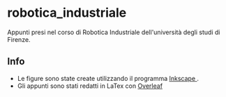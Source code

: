 # robotica_industriale
Appunti presi nel corso di Robotica Industriale dell'università degli studi di Firenze.

## Info
- Le figure sono state create utilizzando il programma <a href="https://inkscape.org/it/"> Inkscape </a>. 
- Gli appunti sono stati redatti in LaTex con <a href="https://www.overleaf.com/"> Overleaf </a>
